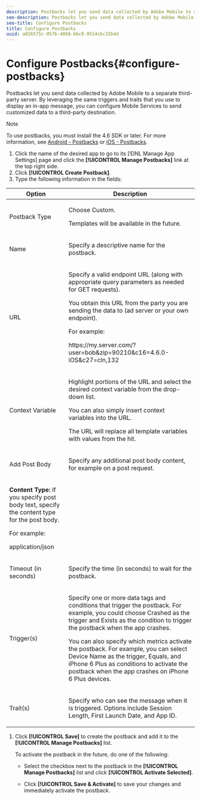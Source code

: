 ```yaml
---
description: Postbacks let you send data collected by Adobe Mobile to a separate third-party server. By leveraging the same triggers and traits that you use to display an in-app message, you can configure Mobile Services to send customized data to a third-party destination.
seo-description: Postbacks let you send data collected by Adobe Mobile to a separate third-party server. By leveraging the same triggers and traits that you use to display an in-app message, you can configure Mobile Services to send customized data to a third-party destination.
seo-title: Configure Postbacks
title: Configure Postbacks
uuid: a026575c-057b-4868-b6c8-9514cbc32b4d
---
```


# Configure Postbacks{#configure-postbacks}

Postbacks let you send data collected by Adobe Mobile to a separate third-party server. By leveraging the same triggers and traits that you use to display an in-app message, you can configure Mobile Services to send customized data to a third-party destination.

>[!NOTE]
>
>To use postbacks, you must install the 4.6 SDK or later. For more information, see [Android - Postbacks](https://marketing.adobe.com/resources/help/en_US/mobile/android/postbacks.html) or [iOS - Postbacks](https://marketing.adobe.com/resources/help/en_US/mobile/ios/postback.html).

1. Click the name of the desired app to go to its [!DNL Manage App Settings] page and click the **[!UICONTROL Manage Postbacks]** link at the top right side. 
1. Click **[!UICONTROL Create Postback]**. 
1. Type the following information in the fields:

<table id="table_62E6928094C84476AB259A02E08816F2"> 
 <thead> 
  <tr> 
   <th colname="col1" class="entry"> Option </th> 
   <th colname="col2" class="entry"> Description </th> 
  </tr>
 </thead>
 <tbody> 
  <tr> 
   <td colname="col1"> <p><span class="uicontrol"> Postback Type</span> </p> </td> 
   <td colname="col2"> <p>Choose <span class="uicontrol"> Custom</span>. </p> <p>Templates will be available in the future. </p> </td> 
  </tr> 
  <tr> 
   <td colname="col1"> <p><span class="uicontrol"> Name </span> </p> </td> 
   <td colname="col2"> <p>Specify a descriptive name for the postback. </p> </td> 
  </tr> 
  <tr> 
   <td colname="col1"> <p><span class="uicontrol"> URL </span> </p> </td> 
   <td colname="col2"> <p>Specify a valid endpoint URL (along with appropriate query parameters as needed for GET requests). </p> <p>You obtain this URL from the party you are sending the data to (ad server or your own endpoint). </p> <p>For example: </p> <p><span class="filepath"> https://my.server.com/?user=bob&amp;zip=90210&amp;c16=4.6.0-iOS&amp;c27=cln,132</span> </p> </td> 
  </tr> 
  <tr> 
   <td colname="col1"> <p><span class="uicontrol"> Context Variable </span> </p> </td> 
   <td colname="col2"> <p>Highlight portions of the URL and select the desired context variable from the drop-down list. </p> <p>You can also simply insert context variables into the URL. </p> <p>The URL will replace all template variables with values from the hit. </p> </td> 
  </tr> 
  <tr> 
   <td colname="col1" morerows="1"> <p><span class="uicontrol"> Add Post Body</span> </p> </td> 
   <td colname="col2"> <p>Specify any additional post body content, for example on a post request. </p> </td> 
  </tr> 
  <tr> 
   <td colname="col2"> <p><b>Content Type:</b> If you specify post body text, specify the <span class="wintitle"> content type</span> for the post body. </p> <p>For example: </p> <p> <span class="codeph"> application/json</span> </p> </td> 
  </tr> 
  <tr> 
   <td colname="col1"> <p><span class="uicontrol"> Timeout (in seconds)</span> </p> </td> 
   <td colname="col2"> <p>Specify the time (in seconds) to wait for the postback. </p> </td> 
  </tr> 
  <tr> 
   <td colname="col1"> <p><span class="uicontrol"> Trigger(s) </span> </p> </td> 
   <td colname="col2"> <p>Specify one or more data tags and conditions that trigger the postback. For example, you could choose <span class="uicontrol"> Crashed</span> as the trigger and <span class="uicontrol"> Exists</span> as the condition to trigger the postback when the app crashes. </p> <p>You can also specify which metrics activate the postback. For example, you can select <span class="uicontrol"> Device Name</span> as the trigger, <span class="uicontrol"> Equals</span>, and <span class="uicontrol"> iPhone 6 Plus</span> as conditions to activate the postback when the app crashes on iPhone 6 Plus devices. </p> </td> 
  </tr> 
  <tr> 
   <td colname="col1"> <p><span class="uicontrol"> Trait(s)</span> </p> </td> 
   <td colname="col2"> <p>Specify who can see the message when it is triggered. Options include <span class="uicontrol"> Session Length</span>, <span class="uicontrol"> First Launch Date</span>, and <span class="uicontrol"> App ID</span>. </p> </td> 
  </tr> 
 </tbody> 
</table>

1. Click **[!UICONTROL Save]** to create the postback and add it to the **[!UICONTROL Manage Postbacks]** list.

   To activate the postback in the future, do one of the following:

    * Select the checkbox next to the postback in the **[!UICONTROL Manage Postbacks]** list and click **[!UICONTROL Activate Selected]**. 
    
    * Click **[!UICONTROL Save & Activate]** to save your changes and immediately activate the postback.

